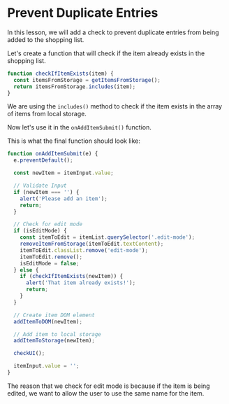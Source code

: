 # Prevent Duplicate Entries

In this lesson, we will add a check to prevent duplicate entries from being added to the shopping list.

Let's create a function that will check if the item already exists in the shopping list.

```js
function checkIfItemExists(item) {
  const itemsFromStorage = getItemsFromStorage();
  return itemsFromStorage.includes(item);
}
```

We are using the `includes()` method to check if the item exists in the array of items from local storage.

Now let's use it in the `onAddItemSubmit()` function.

This is what the final function should look like:

```js
function onAddItemSubmit(e) {
  e.preventDefault();

  const newItem = itemInput.value;

  // Validate Input
  if (newItem === '') {
    alert('Please add an item');
    return;
  }

  // Check for edit mode
  if (isEditMode) {
    const itemToEdit = itemList.querySelector('.edit-mode');
    removeItemFromStorage(itemToEdit.textContent);
    itemToEdit.classList.remove('edit-mode');
    itemToEdit.remove();
    isEditMode = false;
  } else {
    if (checkIfItemExists(newItem)) {
      alert('That item already exists!');
      return;
    }
  }

  // Create item DOM element
  addItemToDOM(newItem);

  // Add item to local storage
  addItemToStorage(newItem);

  checkUI();

  itemInput.value = '';
}
```

The reason that we check for edit mode is because if the item is being edited, we want to allow the user to use the same name for the item.
